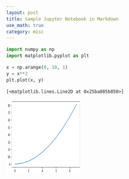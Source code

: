 ```yaml
---
layout: post
title: Sample Jupyter Notebook in Markdown
use_math: true
category: misc
---
```


```python
import numpy as np
import matplotlib.pyplot as plt
```


```python
x = np.arange(0, 10, 1)
y = x**2
plt.plot(x, y)
```




    [<matplotlib.lines.Line2D at 0x25ba085b850>]




<img src="/misc/Sample_files/Sample_1_1.png" width="200" height="200"/>
    



```python

```
